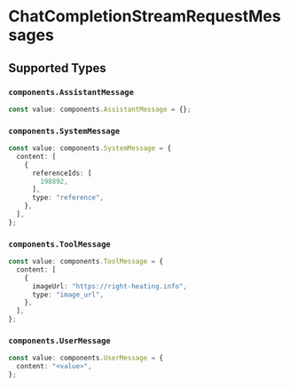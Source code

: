# ChatCompletionStreamRequestMessages


## Supported Types

### `components.AssistantMessage`

```typescript
const value: components.AssistantMessage = {};
```

### `components.SystemMessage`

```typescript
const value: components.SystemMessage = {
  content: [
    {
      referenceIds: [
        198892,
      ],
      type: "reference",
    },
  ],
};
```

### `components.ToolMessage`

```typescript
const value: components.ToolMessage = {
  content: [
    {
      imageUrl: "https://right-heating.info",
      type: "image_url",
    },
  ],
};
```

### `components.UserMessage`

```typescript
const value: components.UserMessage = {
  content: "<value>",
};
```


